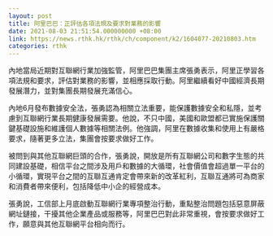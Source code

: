 ```yaml
---
layout: post
title: 阿里巴巴：正評估各項法規及要求對業務的影響
date: 2021-08-03 21:51:54.000000000 +08:00
link: https://news.rthk.hk/rthk/ch/component/k2/1604077-20210803.htm
categories: rthk
---
```


內地當局近期對互聯網行業加強監管，阿里巴巴集團主席張勇表示，阿里正學習各項法規和要求，評估對業務的影響，並相應採取行動。阿里繼續看好中國經濟長期發展潛力，並對集團長期發展充滿信心。

內地6月發布數據安全法，張勇認為相關立法重要，能保護數據安全和私隱，並考慮到互聯網行業長期健康發展需要。他說，不只中國，美國和歐盟都已實施保護關鍵基礎設施和維護個人數據等相關法例。他強調，阿里在數據收集和使用上有嚴格要求，隨著更多立法，集團會按要求做好工作。

被問到與其他互聯網巨頭的合作，張勇說，開放是所有互聯網公司和數字生態的共同建設基礎，相信平台之間涉及用戶和數據的大循環，社會價值會超過單一平台的小循環，實現平台之間的互聯互通肯定會帶來新的改革紅利，互聯互通將可為商家和消費者帶來便利，包括降低中小企的經營成本。

張勇說，工信部上月底啟動互聯網行業專項整治行動，重點整治問題包括惡意屏蔽網址鏈接，干擾其他企業產品或服務等，阿里巴巴對此非常重視，會按要求做好工作，願意與其他互聯網平台相向而行。
